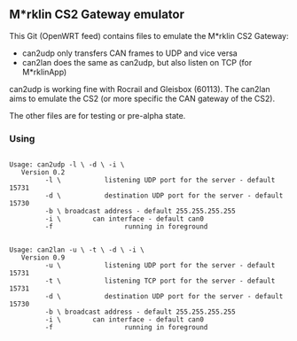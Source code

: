 ## M\*rklin CS2 Gateway emulator

This Git (OpenWRT feed) contains files to emulate the M\*rklin CS2 Gateway:

- can2udp only transfers CAN frames to UDP and vice versa
- can2lan does the same as can2udp, but also listen on TCP (for M\*rklinApp)

can2udp is working fine with Rocrail and Gleisbox (60113). The can2lan aims
to emulate the CS2 (or more specific the CAN gateway of the CS2).

The other files are for testing or pre-alpha state.

### Using
<pre><code>
Usage: can2udp -l \<port\> -d \<port\> -i \<can interface\>
   Version 0.2
         -l \<port\>           listening UDP port for the server - default 15731
         -d \<port\>           destination UDP port for the server - default 15730
         -b \<broadcast_addr\> broadcast address - default 255.255.255.255
         -i \<can int\>        can interface - default can0
         -f                  running in foreground
</pre></code>
<pre><code>
Usage: can2lan -u \<udp_port\> -t \<tcp_port\> -d \<udp_dest_port\> -i \<can interface\>
   Version 0.9
         -u \<port\>           listening UDP port for the server - default 15731
         -t \<port\>           listening TCP port for the server - default 15731
         -d \<port\>           destination UDP port for the server - default 15730
         -b \<broadcast_addr\> broadcast address - default 255.255.255.255
         -i \<can int\>        can interface - default can0
         -f                  running in foreground
</pre></code>
